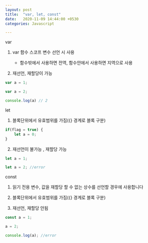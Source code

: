 ```yaml
---
layout: post
title:  "var, let, const"
date:   2020-11-09 14:44:00 +0530
categories: Javascript

---
```


var

1. var 함수 스코프 변수 선언 시 사용
	- 함수밖에서 사용하면 전역, 함수안에서 사용하면 지역으로 사용

2. 재선언, 재할당이 가능

```javascript
var a = 1;

var a = 2;

console.log(a) // 2
```

let

1. 블록단위에서 유효범위를 가짐({} 경계로 블록 구분)


```javascript
if(flag = true) {
	let a = 0;
}

```

2. 재선언이 불가능 , 재할당 가능

```javascript
let a = 1;

let a = 2; //error

```

const

1. 읽기 전용 변수, 값을 재할당 할 수 없는 상수를 선언할 경우에 사용합니다

2. 블록단위에서 유효범위를 가짐({} 경계로 블록 구분)

3. 재선언, 재할당 안됨

```javascript
const a = 1;

a = 2;

console.log(a); //error

```